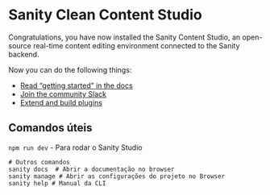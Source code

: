 # Sanity Clean Content Studio

Congratulations, you have now installed the Sanity Content Studio, an open-source real-time content editing environment connected to the Sanity backend.

Now you can do the following things:

- [Read “getting started” in the docs](https://www.sanity.io/docs/introduction/getting-started?utm_source=readme)
- [Join the community Slack](https://slack.sanity.io/?utm_source=readme)
- [Extend and build plugins](https://www.sanity.io/docs/content-studio/extending?utm_source=readme)

## Comandos úteis

`npm run dev` - Para rodar o Sanity Studio

```shell
# Outros comandos
sanity docs  # Abrir a documentação no browser
sanity manage # Abrir as configurações do projeto no Browser
sanity help # Manual da CLI
```